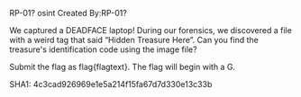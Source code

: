 RP-01? osint
Created By:RP-01?

We captured a DEADFACE laptop! During our forensics, we discovered a file with a weird tag that said “Hidden Treasure Here”. Can you find the treasure's identification code using the image file?

Submit the flag as flag{flagtext}. The flag will begin with a G.

SHA1: 4c3cad926969e1e5a214f15fa67d7d330e13c33b
